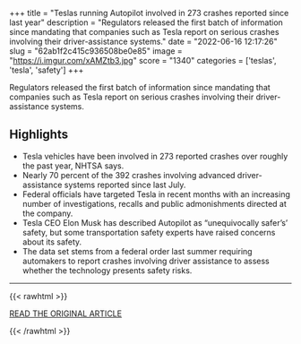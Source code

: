 +++
title = "Teslas running Autopilot involved in 273 crashes reported since last year"
description = "Regulators released the first batch of information since mandating that companies such as Tesla report on serious crashes involving their driver-assistance systems."
date = "2022-06-16 12:17:26"
slug = "62ab1f2c415c936508be0e85"
image = "https://i.imgur.com/xAMZtb3.jpg"
score = "1340"
categories = ['teslas', 'tesla', 'safety']
+++

Regulators released the first batch of information since mandating that companies such as Tesla report on serious crashes involving their driver-assistance systems.

## Highlights

- Tesla vehicles have been involved in 273 reported crashes over roughly the past year, NHTSA says.
- Nearly 70 percent of the 392 crashes involving advanced driver-assistance systems reported since last July.
- Federal officials have targeted Tesla in recent months with an increasing number of investigations, recalls and public admonishments directed at the company.
- Tesla CEO Elon Musk has described Autopilot as “unequivocally safer’s’ safety, but some transportation safety experts have raised concerns about its safety.
- The data set stems from a federal order last summer requiring automakers to report crashes involving driver assistance to assess whether the technology presents safety risks.

---

{{< rawhtml >}}
  <p class="article-category">
    <a target="_blank" href="https://www.washingtonpost.com/technology/2022/06/15/tesla-autopilot-crashes/">READ THE ORIGINAL ARTICLE</a>
  </p>
{{< /rawhtml >}}
